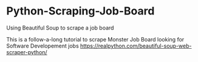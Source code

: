 # Python-Scraping-Job-Board
Using Beautiful Soup to scrape a job board 

This is a follow-a-long tutorial to scrape Monster Job Board looking for Software Developement jobs
https://realpython.com/beautiful-soup-web-scraper-python/
